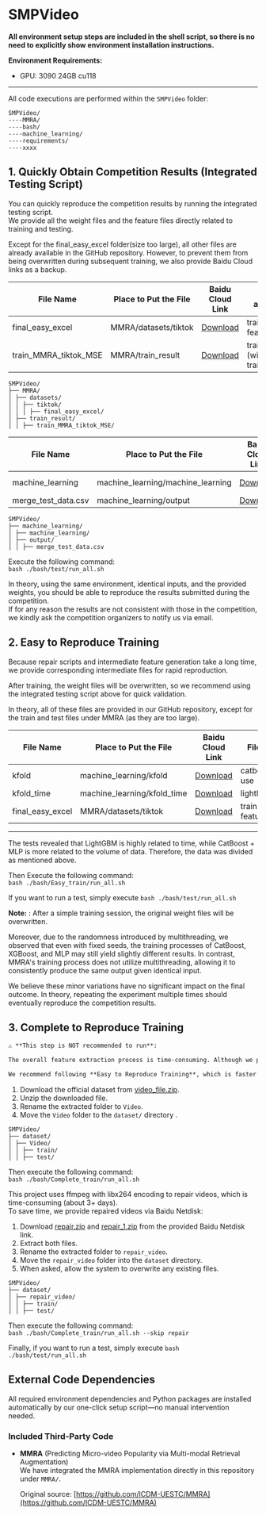 # SMPVideo

**All environment setup steps are included in the shell script, so there is no need to explicitly show environment installation instructions.**

**Environment Requirements:**  
- GPU: 3090 24GB cu118  

---
All code executions are performed within the `SMPVideo` folder:

~~~
SMPVideo/
----MMRA/
----bash/
----machine_learning/
----requirements/
----xxxx
~~~

## 1. Quickly Obtain Competition Results (Integrated Testing Script)

You can quickly reproduce the competition results by running the integrated testing script.  
We provide all the weight files and the feature files directly related to training and testing.

Except for the final_easy_excel folder(size too large), all other files are already available in the GitHub repository. However, to prevent them from being overwritten during subsequent training, we also provide Baidu Cloud links as a backup.

| File Name                             | Place to Put the File   | Baidu Cloud Link                                                     | File about|
|---------------------------------------|-------------------------|----------------------------------------------------------------------|-------------------------------|
| final_easy_excel           |   MMRA/datasets/tiktok  | [Download](https://pan.baidu.com/s/1RYzMuZDwv8A2UCTbmoX-PQ?pwd=3be8) |  train+test features  |
| train_MMRA_tiktok_MSE |   MMRA/train_result     | [Download](https://pan.baidu.com/s/1IIp3CoPK5zVGASqwRDAguw?pwd=cxm6) | train.pkl (with train.log) |

~~~
SMPVideo/
├── MMRA/
│ ├── datasets/
│ │ ├── tiktok/
│ │ │ ├── final_easy_excel/
│ ├── train_result/
│ │ ├── train_MMRA_tiktok_MSE/
~~~

| File Name                             | Place to Put the File   | Baidu Cloud Link                                                     | File about|
|---------------------------------------|-------------------------|----------------------------------------------------------------------|-------------------------------|
| machine_learning       |  machine_learning/machine_learning  | [Download](https://pan.baidu.com/s/12hD0CSYQaD8Eq_WqLdk4PA?pwd=am6v) |  catboost+lightbgm+mlp best params.json  |
| merge_test_data.csv |   machine_learning/output     | [Download](https://pan.baidu.com/s/1vpFccibCB5FWTp5-sH1IiA?pwd=p428) | test features |

~~~
SMPVideo/
├── machine_learning/
│ ├── machine_learning/
│ ├── output/
│ │ ├── merge_test_data.csv
~~~

Execute the following command:  
`bash ./bash/test/run_all.sh`

In theory, using the same environment, identical inputs, and the provided weights, you should be able to reproduce the results submitted during the competition.  
If for any reason the results are not consistent with those in the competition, we kindly ask the competition organizers to notify us via email. 

## 2. Easy to Reproduce Training

Because repair scripts and intermediate feature generation take a long time, we provide corresponding intermediate files for rapid reproduction.

After training, the weight files will be overwritten, so we recommend using the integrated testing script above for quick validation.

In theory, all of these files are provided in our GitHub repository, except for the train and test files under MMRA (as they are too large).

| File Name                  | Place to Put the File   | Baidu Cloud Link                                   | File about |
|----------------------------|------------------------|---------------------------------------------------|-----|
| kfold | machine_learning/kfold      | [Download](https://pan.baidu.com/s/12eTXfM03S8FsFg7cA9d7Yg?pwd=qk6w)   | catboost+mlp use |
| kfold_time  | machine_learning/kfold_time      | [Download](https://pan.baidu.com/s/1OOhgPKWT1JcY2k8m2WLHtg?pwd=x81j)        | lightbgm use |
| final_easy_excel           |   MMRA/datasets/tiktok  | [Download](https://pan.baidu.com/s/1RYzMuZDwv8A2UCTbmoX-PQ?pwd=3be8) |  train+test features  |

---

The tests revealed that LightGBM is highly related to time, while CatBoost + MLP is more related to the volume of data. Therefore, the data was divided as mentioned above.

Then Execute the following command:  
`bash ./bash/Easy_train/run_all.sh`

If you want to run a test, 
simply execute `bash ./bash/test/run_all.sh`


**Note:** : After a simple training session, the original weight files will be overwritten.

Moreover, due to the randomness introduced by multithreading, we observed that even with fixed seeds, the training processes of CatBoost, XGBoost, and MLP may still yield slightly different results. In contrast, MMRA's training process does not utilize multithreading, allowing it to consistently produce the same output given identical input.

We believe these minor variations have no significant impact on the final outcome. In theory, repeating the experiment multiple times should eventually reproduce the competition results.

## 3. Complete to Reproduce Training

```markdown
⚠️ **This step is NOT recommended to run**:

The overall feature extraction process is time-consuming. Although we provide the `FFmpeg`-repaired videos for download, the entire pipeline still takes significantly more time compared to the `easy_train` steps. Additionally, due to the use of multi-threading during feature extraction, the randomness in the results cannot be completely eliminated.

We recommend following **Easy to Reproduce Training**, which is faster and introduces slightly less randomness.
```

1. Download the official dataset from [video_file.zip](https://drive.google.com/drive/folders/1F37YsuZPngqTIDTe-I_yoSFEvLSoVLnt).
2. Unzip the downloaded file.
3. Rename the extracted folder to `Video`.
4. Move the `Video` folder to the `dataset/` directory .

~~~
SMPVideo/
├── dataset/
│ ├── Video/
│ │ ├── train/
│ │ ├── test/
~~~

Then execute the following command:  
`bash ./bash/Complete_train/run_all.sh`

This project uses ffmpeg with libx264 encoding to repair videos, which is time-consuming (about 3+ days).  
To save time, we provide repaired videos via Baidu Netdisk:

1. Download [repair.zip](https://pan.baidu.com/s/1TcGMh-6MQAPLpi2LKiUoSw?pwd=k8jp) and [repair_1.zip](https://pan.baidu.com/s/19EjBwQRUIalk0KkYWQ4xDQ?pwd=3n87) from the provided Baidu Netdisk link.
2. Extract both files.
3. Rename the extracted folder to `repair_video`.
4. Move the `repair_video` folder into the `dataset` directory.
5. When asked, allow the system to overwrite any existing files.
~~~
SMPVideo/
├── dataset/
│ ├── repair_video/
│ │ ├── train/
│ │ ├── test/
~~~

Then execute the following command:  
`bash ./bash/Complete_train/run_all.sh --skip repair`

Finally, if you want to run a test, 
simply execute `bash ./bash/test/run_all.sh`

## External Code Dependencies

All required environment dependencies and Python packages are installed automatically by our one-click setup script—no manual intervention needed.

### Included Third-Party Code

- **MMRA** (Predicting Micro-video Popularity via Multi-modal Retrieval Augmentation)  
  We have integrated the MMRA implementation directly in this repository under `MMRA/`.  

  Original source: [https://github.com/ICDM-UESTC/MMRA](https://github.com/ICDM-UESTC/MMRA)  
